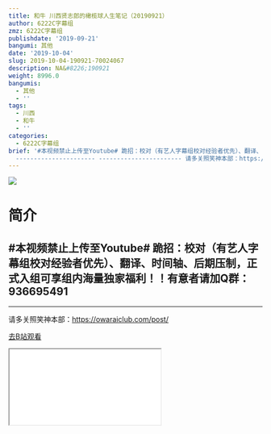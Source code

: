 ```yaml
---
title: 和牛 川西贤志郎的橄榄球人生笔记（20190921）
author: 6222C字幕组
zmz: 6222C字幕组
publishdate: '2019-09-21'
bangumi: 其他
date: '2019-10-04'
slug: 2019-10-04-190921-70024067
description: NA&#8226;190921
weight: 8996.0
bangumis:
  - 其他
  - ''
tags:
  - 川西
  - 和牛
  - ''
categories:
  - 6222C字幕组
brief: '#本视频禁止上传至Youtube# 跪招：校对（有艺人字幕组校对经验者优先）、翻译、时间轴、后期压制，正式入组可享组内海量独家福利！！有意者请加Q群：936695491
  ---------------------- ----------------------- 请多关照笑神本部：https://owaraiclub.com/post/'
---
```

![](https://raw.githubusercontent.com/tcgriffith/owaraisite/master/static/tmpimg/021a219d07d4edbb4a28d3810401d9d339724733.jpg.480.jpg)
# 简介  
#本视频禁止上传至Youtube#
跪招：校对（有艺人字幕组校对经验者优先）、翻译、时间轴、后期压制，正式入组可享组内海量独家福利！！有意者请加Q群：936695491
----------------------

-----------------------
请多关照笑神本部：https://owaraiclub.com/post/  

[去B站观看](https://www.bilibili.com/video/av70024067/)
<div class ="resp-container"><iframe class="testiframe" src="//player.bilibili.com/player.html?aid=70024067"", scrolling="no", allowfullscreen="true" > </iframe></div> 
